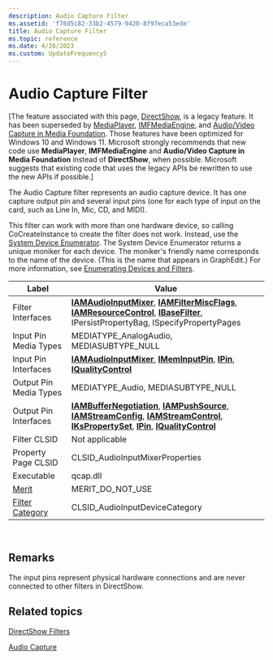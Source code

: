 ```yaml
---
description: Audio Capture Filter
ms.assetid: 'f76d5c82-33b2-4579-9420-8f97eca53ede'
title: Audio Capture Filter
ms.topic: reference
ms.date: 4/26/2023
ms.custom: UpdateFrequency5
---
```


# Audio Capture Filter

\[The feature associated with this page, [DirectShow](/windows/win32/directshow/directshow), is a legacy feature. It has been superseded by [MediaPlayer](/uwp/api/Windows.Media.Playback.MediaPlayer), [IMFMediaEngine](/windows/win32/api/mfmediaengine/nn-mfmediaengine-imfmediaengine), and [Audio/Video Capture in Media Foundation](/windows/win32/medfound/audio-video-capture-in-media-foundation). Those features have been optimized for Windows 10 and Windows 11. Microsoft strongly recommends that new code use **MediaPlayer**, **IMFMediaEngine** and **Audio/Video Capture in Media Foundation** instead of **DirectShow**, when possible. Microsoft suggests that existing code that uses the legacy APIs be rewritten to use the new APIs if possible.\]

The Audio Capture filter represents an audio capture device. It has one capture output pin and several input pins (one for each type of input on the card, such as Line In, Mic, CD, and MIDI).

This filter can work with more than one hardware device, so calling CoCreateInstance to create the filter does not work. Instead, use the [System Device Enumerator](system-device-enumerator.md). The System Device Enumerator returns a unique moniker for each device. The moniker's friendly name corresponds to the name of the device. (This is the name that appears in GraphEdit.) For more information, see [Enumerating Devices and Filters](enumerating-devices-and-filters.md).



| Label | Value |
|------------------------------------------|----------------------------------------------------------------------------------------------------------------------------------------------------------------------------------------------------------------------------------------------------------------------------------------------------|
| Filter Interfaces                        | [**IAMAudioInputMixer**](/windows/desktop/api/Strmif/nn-strmif-iamaudioinputmixer), [**IAMFilterMiscFlags**](/windows/desktop/api/Strmif/nn-strmif-iamfiltermiscflags), [**IAMResourceControl**](/windows/desktop/api/Strmif/nn-strmif-iamresourcecontrol), [**IBaseFilter**](/windows/desktop/api/Strmif/nn-strmif-ibasefilter), IPersistPropertyBag, ISpecifyPropertyPages                                                               |
| Input Pin Media Types                    | MEDIATYPE\_AnalogAudio, MEDIASUBTYPE\_NULL                                                                                                                                                                                                                                                         |
| Input Pin Interfaces                     | [**IAMAudioInputMixer**](/windows/desktop/api/Strmif/nn-strmif-iamaudioinputmixer), [**IMemInputPin**](/windows/desktop/api/Strmif/nn-strmif-imeminputpin), [**IPin**](/windows/desktop/api/Strmif/nn-strmif-ipin), [**IQualityControl**](/windows/desktop/api/Strmif/nn-strmif-iqualitycontrol)                                                                                                                                           |
| Output Pin Media Types                   | MEDIATYPE\_Audio, MEDIASUBTYPE\_NULL                                                                                                                                                                                                                                                               |
| Output Pin Interfaces                    | [**IAMBufferNegotiation**](/windows/desktop/api/Strmif/nn-strmif-iambuffernegotiation), [**IAMPushSource**](/windows/desktop/api/Strmif/nn-strmif-iampushsource), [**IAMStreamConfig**](/windows/desktop/api/Strmif/nn-strmif-iamstreamconfig), [**IAMStreamControl**](/windows/desktop/api/Strmif/nn-strmif-iamstreamcontrol), [**IKsPropertySet**](ikspropertyset.md), [**IPin**](/windows/desktop/api/Strmif/nn-strmif-ipin), [**IQualityControl**](/windows/desktop/api/Strmif/nn-strmif-iqualitycontrol) |
| Filter CLSID                             | Not applicable                                                                                                                                                                                                                                                                                     |
| Property Page CLSID                      | CLSID\_AudioInputMixerProperties                                                                                                                                                                                                                                                                   |
| Executable                               | qcap.dll                                                                                                                                                                                                                                                                                           |
| [Merit](merit.md)                       | MERIT\_DO\_NOT\_USE                                                                                                                                                                                                                                                                                |
| [Filter Category](filter-categories.md) | CLSID\_AudioInputDeviceCategory                                                                                                                                                                                                                                                                    |



 

## Remarks

The input pins represent physical hardware connections and are never connected to other filters in DirectShow.

## Related topics

<dl> <dt>

[DirectShow Filters](directshow-filters.md)
</dt> <dt>

[Audio Capture](audio-capture.md)
</dt> </dl>

 

 



